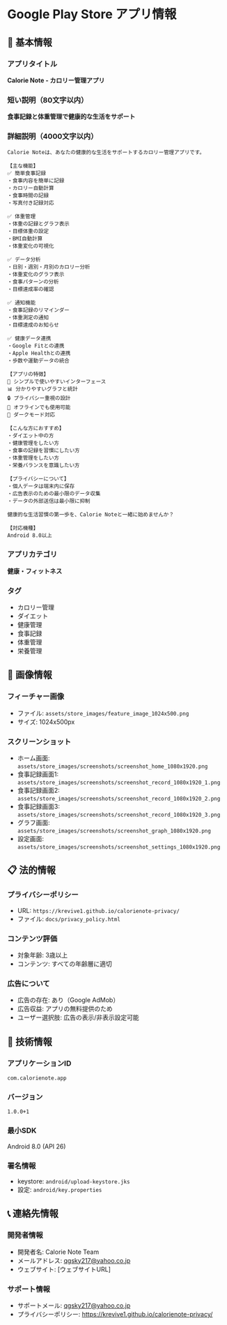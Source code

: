 # Google Play Store アプリ情報

## 📱 基本情報

### アプリタイトル
**Calorie Note - カロリー管理アプリ**

### 短い説明（80文字以内）
**食事記録と体重管理で健康的な生活をサポート**

### 詳細説明（4000文字以内）
```
Calorie Noteは、あなたの健康的な生活をサポートするカロリー管理アプリです。

【主な機能】
✅ 簡単食事記録
・食事内容を簡単に記録
・カロリー自動計算
・食事時間の記録
・写真付き記録対応

✅ 体重管理
・体重の記録とグラフ表示
・目標体重の設定
・BMI自動計算
・体重変化の可視化

✅ データ分析
・日別・週別・月別のカロリー分析
・体重変化のグラフ表示
・食事パターンの分析
・目標達成率の確認

✅ 通知機能
・食事記録のリマインダー
・体重測定の通知
・目標達成のお知らせ

✅ 健康データ連携
・Google Fitとの連携
・Apple Healthとの連携
・歩数や運動データの統合

【アプリの特徴】
🎯 シンプルで使いやすいインターフェース
📊 分かりやすいグラフと統計
🔒 プライバシー重視の設計
📱 オフラインでも使用可能
🌙 ダークモード対応

【こんな方におすすめ】
・ダイエット中の方
・健康管理をしたい方
・食事の記録を習慣にしたい方
・体重管理をしたい方
・栄養バランスを意識したい方

【プライバシーについて】
・個人データは端末内に保存
・広告表示のための最小限のデータ収集
・データの外部送信は最小限に抑制

健康的な生活習慣の第一歩を、Calorie Noteと一緒に始めませんか？

【対応機種】
Android 8.0以上
```

### アプリカテゴリ
**健康・フィットネス**

### タグ
- カロリー管理
- ダイエット
- 健康管理
- 食事記録
- 体重管理
- 栄養管理

## 🎨 画像情報

### フィーチャー画像
- ファイル: `assets/store_images/feature_image_1024x500.png`
- サイズ: 1024x500px

### スクリーンショット
- ホーム画面: `assets/store_images/screenshots/screenshot_home_1080x1920.png`
- 食事記録画面1: `assets/store_images/screenshots/screenshot_record_1080x1920_1.png`
- 食事記録画面2: `assets/store_images/screenshots/screenshot_record_1080x1920_2.png`
- 食事記録画面3: `assets/store_images/screenshots/screenshot_record_1080x1920_3.png`
- グラフ画面: `assets/store_images/screenshots/screenshot_graph_1080x1920.png`
- 設定画面: `assets/store_images/screenshots/screenshot_settings_1080x1920.png`

## 📋 法的情報

### プライバシーポリシー
- URL: `https://krevive1.github.io/calorienote-privacy/`
- ファイル: `docs/privacy_policy.html`

### コンテンツ評価
- 対象年齢: 3歳以上
- コンテンツ: すべての年齢層に適切

### 広告について
- 広告の存在: あり（Google AdMob）
- 広告収益: アプリの無料提供のため
- ユーザー選択肢: 広告の表示/非表示設定可能

## 🔧 技術情報

### アプリケーションID
`com.calorienote.app`

### バージョン
`1.0.0+1`

### 最小SDK
Android 8.0 (API 26)

### 署名情報
- keystore: `android/upload-keystore.jks`
- 設定: `android/key.properties`

## 📞 連絡先情報

### 開発者情報
- 開発者名: Calorie Note Team
- メールアドレス: qgsky217@yahoo.co.jp
- ウェブサイト: [ウェブサイトURL]

### サポート情報
- サポートメール: qgsky217@yahoo.co.jp
- プライバシーポリシー: https://krevive1.github.io/calorienote-privacy/
